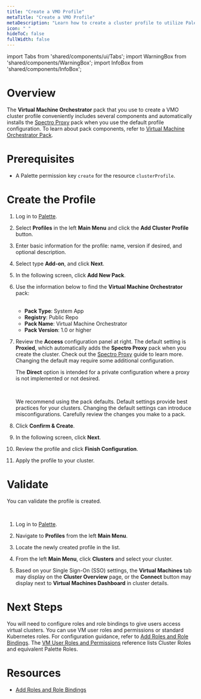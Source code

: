 ```yaml
---
title: "Create a VMO Profile"
metaTitle: "Create a VMO Profile"
metaDescription: "Learn how to create a cluster profile to utilize Palette Virtual Machine Orchestrator capabilities."
icon: " "
hideToC: false
fullWidth: false
---
```


import Tabs from 'shared/components/ui/Tabs';
import WarningBox from 'shared/components/WarningBox';
import InfoBox from 'shared/components/InfoBox';


# Overview

The **Virtual Machine Orchestrator** pack that you use to create a VMO cluster profile conveniently includes several components and automatically installs the [Spectro Proxy](/integrations/frp) pack when you use the default profile configuration. To learn about pack components, refer to [Virtual Machine Orchestrator Pack](/vm-management/vm-packs-profiles).


# Prerequisites

- A Palette permission key `create` for the resource `clusterProfile`.


# Create the Profile

1. Log in to [Palette](https://console.spectrocloud.com).


2. Select **Profiles** in the left **Main Menu** and click the **Add Cluster Profile** button.


3. Enter basic information for the profile: name, version if desired, and optional description.


4. Select type **Add-on**, and click **Next**.


5. In the following screen, click **Add New Pack**. 


6. Use the information below to find the **Virtual Machine Orchestrator** pack:

    <br />
    
    - **Pack Type**: System App
    - **Registry**: Public Repo
    - **Pack Name**: Virtual Machine Orchestrator
    - **Pack Version**: 1.0 or higher


7. Review the **Access** configuration panel at right. The default setting is **Proxied**, which automatically adds the **Spectro Proxy** pack when you create the cluster. Check out the [Spectro Proxy](/integrations/frp) guide to learn more. Changing the default may require some additional configuration. 

    The **Direct** option is intended for a private configuration where a proxy is not implemented or not desired.

    <br />

    <WarningBox>

    We recommend using the pack defaults. Default settings provide best practices for your clusters. Changing the default settings can introduce misconfigurations. Carefully review the changes you make to a pack. 

    </WarningBox> 

8. Click **Confirm & Create**. 


9. In the following screen, click **Next**. 


10. Review the profile and click **Finish Configuration**.


11. Apply the profile to your cluster.


<!-- IDP options are as follows:

<br />

- **Palette**: This setting makes Palette the IDP, so any user with a Palette account in the tenant and the proper permissions to view and access the project's resources can log into the Kubernetes dashboard.


- **Inherit from Tenant**: This setting requires you to configure OpenID Connect (OIDC) in **Tenant Settings**. In Tenant Admin scope, navigate to **Tenant Settings** > **SSO**, choose **OIDC**, and provide your third-party IDP details. For more information, check out the [SSO Setup](/user-management/saml-sso) guide.


- **Specified on Kubernetes layer**: This setting requires you to configure OIDC manually in the Kubernetes pack. Refer to [Use RBAC With OIDC](/clusters/cluster-management/cluster-rbac/#userbacwithoidc) for more information. -->

# Validate

You can validate the profile is created. 

<br />

1.  Log in to [Palette](https://console.spectrocloud.com).


2. Navigate to **Profiles** from the left **Main Menu**. 


3. Locate the newly created profile in the list.


4. From the left **Main Menu**, click **Clusters** and select your cluster.


5. Based on your Single Sign-On (SSO) settings, the **Virtual Machines** tab may display on the **Cluster Overview** page, or the **Connect** button may display next to **Virtual Machines Dashboard** in cluster details.


# Next Steps

You will need to configure roles and role bindings to give users access virtual clusters. You can use VM user roles and permissions or standard Kubernetes roles. For configuration guidance, refer to [Add Roles and Role Bindings](/vm-management/vm-packs-profiles/add-roles-and-role-bindings). The [VM User Roles and Permissions](/vm-management/vm-roles-permissions) reference lists Cluster Roles and equivalent Palette Roles.


# Resources

- [Add Roles and Role Bindings](/vm-management/vm-packs-profiles/add-roles-and-role-bindings)
